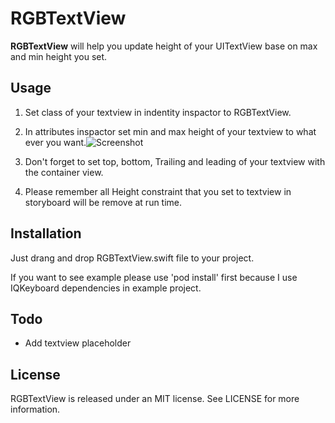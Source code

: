# RGBTextView

**RGBTextView** will help you update height of your UITextView base on max and min height you set.

## Usage

1. Set class of your textview in indentity inspactor to RGBTextView.

2. In attributes inspactor set min and max height of your textview to what ever you want.![Screenshot](http://i1081.photobucket.com/albums/j357/gooddymail/Screen%20Shot%202559-07-11%20at%2012.05.46%20PM_1.png)

3. Don't forget to set top, bottom, Trailing and leading of your textview with the container view.

4. Please remember all Height constraint that you set to textview in storyboard will be remove at run time.


## Installation

Just drang and drop RGBTextView.swift file to your project.

If you want to see example please use 'pod install' first because I use IQKeyboard dependencies in example project.

## Todo

- Add textview placeholder

## License

RGBTextView is released under an MIT license. See LICENSE for more information.